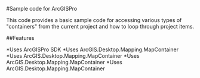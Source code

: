 #Sample code for ArcGISPro 

This code provides a basic sample code for accessing various types of "containers" from the current 
project and how to loop through project items.

##Features

*Uses ArcGISPro SDK
*Uses ArcGIS.Desktop.Mapping.MapContainer
*Uses ArcGIS.Desktop.Mapping.MapContainer
*Uses ArcGIS.Desktop.Mapping.MapContainer
*Uses ArcGIS.Desktop.Mapping.MapContainer
